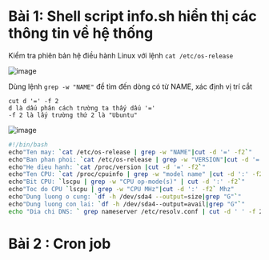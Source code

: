 # Bài 1: Shell script info.sh hiển thị các thông tin về hệ thống
  Kiểm tra phiên bản hệ điều hành Linux với lệnh `cat /etc/os-release`
  
  ![image](https://user-images.githubusercontent.com/54978467/135122088-92982128-dcc5-4050-9ad5-bd1718354538.png)
  
  Dùng lệnh `grep -w "NAME"` để tìm đến dòng có từ NAME, xác định vị trí cắt
  ```
  cut d '=' -f 2 
  d là dấu phân cách trường ta thấy dấu '='
  -f 2 là lấy trường thứ 2 là "Ubuntu"
  
  ```
  
  ![image](https://user-images.githubusercontent.com/54978467/135123355-b986f1b4-e00f-476c-9a03-ef2c9319f76a.png)
  
  ```bash
  #!/bin/bash
  echo"Ten may: `cat /etc/os-release | grep -w "NAME"|cut -d '=' -f2`"
  echo"Ban phan phoi: `cat /etc/os-release | grep -w "VERSION"|cut -d '=' -f2`"
  echo"He dieu hanh: `cat /proc/version |cut -d '=' -f2`"
  echo"Ten CPU: `cat /proc/cpuinfo | grep -w "model name" |cut -d ':' -f2`"
  echo"Bit CPU: `lscpu | grep -w "CPU op-mode(s)" | cut -d ':' -f2`"
  echo"Toc do CPU `lscpu | grep -w "CPU MHz"|cut -d ':' -f2` Mhz"
  echo"Dung luong o cung: `df -h /dev/sda4 --output=size|grep "G"`" 
  echo"Dung luong con lai: `df -h /dev/sda4--output=avail|grep "G"`"
  echo "Dia chi DNS: ` grep nameserver /etc/resolv.conf | cut -d ' ' -f 2`"

  ```

# Bài 2 : Cron job
